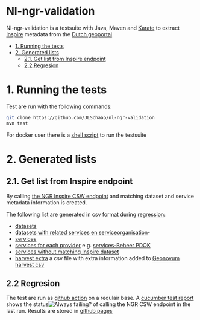 <!-- omit in toc -->
# Nl-ngr-validation
Nl-ngr-validation is a testsuite with Java, Maven and [Karate](https://github.com/intuit/karate) to extract [Inspire](https://inspire-geoportal.ec.europa.eu/index.html) metadata from the [Dutch geoportal](https://www.nationaalgeoregister.nl/) 

- [1. Running the tests](#1-running-the-tests)
- [2. Generated lists](#2-generated-lists)
  - [2.1. Get list from Inspire endpoint](#21-get-list-from-inspire-endpoint)
  - [2.2 Regresion](#22-regresion)

# 1. Running the tests
Test are run with the following commands:

``` bash
git clone https://github.com/JLSchaap/nl-ngr-validation
mvn test
```

For docker user there is a [shell script](mavenCleanTest.sh) to run the testsuite

# 2. Generated lists 

## 2.1. Get list from Inspire endpoint 

By calling [the NGR Inspire CSW endpoint](https://www.nationaalgeoregister.nl/geonetwork/srv/dut/catalog.search#/metadata/deb81ebe-c7a7-42ba-bc21-f07cd348c3e8) and matching dataset and service metadata information is created. 

The following list are generated in csv format during [regression](##-2.4-Regresion): 
- [datasets](https://github.com/JLSchaap/nl-ngr-validation/blob/gh-pages/T02_Datasets/datasets.csv)
- [datasets with related services en serviceorganisation](https://github.com/JLSchaap/nl-ngr-validation/blob/gh-pages/T03_harvestEval/datasetsmetservices.csv)- 
- [services](https://github.com/JLSchaap/nl-ngr-validation/blob/gh-pages/T02_Services/services.csv)
- [services for each provider](https://github.com/JLSchaap/nl-ngr-validation/tree/gh-pages/T02_Services) e.g. [services-Beheer PDOK](https://github.com/JLSchaap/nl-ngr-validation/blob/gh-pages/T02_Services/services-Beheer%20PDOK.csv) 
- [services without matching Inspire dataset](https://github.com/JLSchaap/nl-ngr-validation/blob/gh-pages/T03_harvestEval/datasetsmetserviceserror.csv)
- [harvest extra](https://github.com/JLSchaap/nl-ngr-validation/blob/gh-pages/T03_harvestEval/INSPIREGeoportalHarvestExtra.csv) a csv file with extra information added to [Geonovum harvest csv](https://github.com/JLSchaap/nl-ngr-validation/blob/master/src/test/resources/INSPIREGeoportalHarvest.csv) 

## 2.2 Regresion 
The test are run as [github action]([https://github.com/JLSchaap/nl-ngr-validation/actions
) on a requlair base. 
A [cucumber test report](
https://jlschaap.github.io/nl-ngr-validation/cucumber-html-reports/overview-features.html) shows the status![Always failing?](https://github.com/JLSchaap/nl-ngr-validation/workflows/NGR%20validatie/badge.svg) of calling the NGR CSW endpoint in the last run.
Results are stored in [github pages](https://github.com/JLSchaap/nl-ngr-validation/tree/gh-pages)
